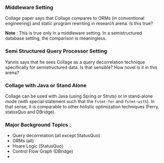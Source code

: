 ### Middleware Setting

Collage paper says that Collage compares to ORMs (in conventional engineering) and static program rewriting in research arena. Is this true?

**Note** : This is true only in a middleware setting. In a semistructured database setting, the comparison is meaningless.

### Semi Structured Query Processor Setting

Yannis says that he sees Collage as a query decorrelation technique specifically for semistructured data. Is that sensible? How novel is it in this arena?

### Collage with Java or Stand Alone

Collage can be used with Java (using Spring or Struts) or in stand-alone mode (with special statement such that the `fstmt-for` and `fstmt-with`). In that sense, it is comparable to other holistic optimization techniques (Ferry, statusQuo and DBridge).  

### Major Background Topics :

 - Query decorrelation (all except StatusQuo)
 - ORMs (all)
 - Hoare Logic (StatusQuo)
 - Control Flow Graph (DBridge)
 - 